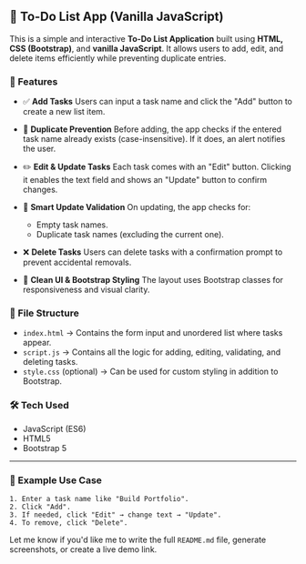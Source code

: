 ## 📝 To-Do List App (Vanilla JavaScript)

This is a simple and interactive **To-Do List Application** built using **HTML, CSS (Bootstrap)**, and **vanilla JavaScript**. It allows users to add, edit, and delete items efficiently while preventing duplicate entries.

### 🔧 Features

* ✅ **Add Tasks**
  Users can input a task name and click the "Add" button to create a new list item.

* 🚫 **Duplicate Prevention**
  Before adding, the app checks if the entered task name already exists (case-insensitive). If it does, an alert notifies the user.

* ✏️ **Edit & Update Tasks**
  Each task comes with an "Edit" button. Clicking it enables the text field and shows an "Update" button to confirm changes.

* 🧠 **Smart Update Validation**
  On updating, the app checks for:

  * Empty task names.
  * Duplicate task names (excluding the current one).

* ❌ **Delete Tasks**
  Users can delete tasks with a confirmation prompt to prevent accidental removals.

* 🔁 **Clean UI & Bootstrap Styling**
  The layout uses Bootstrap classes for responsiveness and visual clarity.

### 📁 File Structure

* `index.html` → Contains the form input and unordered list where tasks appear.
* `script.js` → Contains all the logic for adding, editing, validating, and deleting tasks.
* `style.css` (optional) → Can be used for custom styling in addition to Bootstrap.

### 🛠 Tech Used

* JavaScript (ES6)
* HTML5
* Bootstrap 5

---

### 🧪 Example Use Case

```text
1. Enter a task name like "Build Portfolio".
2. Click "Add".
3. If needed, click "Edit" → change text → "Update".
4. To remove, click "Delete".
```

Let me know if you'd like me to write the full `README.md` file, generate screenshots, or create a live demo link.
